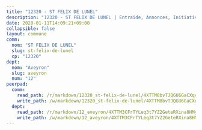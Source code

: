 ```yaml
---
title: "12320 - ST FELIX DE LUNEL"
description: "12320 - ST FELIX DE LUNEL | Entraide, Annonces, Initiatives"
date: 2020-01-11T14:09:21+09:00
collapsible: false
layout: commune
comm:
  nom: "ST FELIX DE LUNEL"
  slug: st-felix-de-lunel
  cp: "12320"
dept:
  nom: "Aveyron"
  slug: aveyron
  num: "12"
peerpad:
  comm:
    read_path: /r/markdown/12320_st-felix-de-lunel/4XTTM8bvTJQGU6GaCXqcwVH7ZZKotTD9xrn2kzPbGXs2gSJyR
    write_path: /w/markdown/12320_st-felix-de-lunel/4XTTM8bvTJQGU6GaCXqcwVH7ZZKotTD9xrn2kzPbGXs2gSJyR-K3TgToBfxqfuEasezmQB451N23fLm4LMAMzDL9fmuQBJANNNuWb6cg81JtcQfGGcNKn8en4HtGboLgTzmWXdNYdi2R7Nw9ghGV9TGsW2wQny2hX5dTQQTYtyXDEciFMVTDdBzPC7
  dept:
    read_path: /r/markdown/12_aveyron/4XTTM3CFrTYLeq3t7YZ2GeteRXina8HMy585xLdATaEm28gJq
    write_path: /w/markdown/12_aveyron/4XTTM3CFrTYLeq3t7YZ2GeteRXina8HMy585xLdATaEm28gJq-K3TgUfu3tdsvnJNzfCjLcQBm4uQ83gag77qnaAo9pjUvbpQyfAVAxJdyULKffeJFVcGHHVraYZNVQhiGBeBUKBFLy2Vr8dapgU6tQCmoJQ6dgnoqRGmK9bSxqhW9VArfxRuTPcgV
---
```


